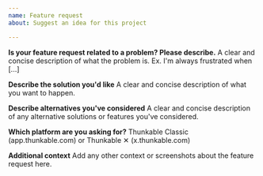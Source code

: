 ```yaml
---
name: Feature request
about: Suggest an idea for this project

---
```


**Is your feature request related to a problem? Please describe.**
A clear and concise description of what the problem is. Ex. I'm always frustrated when [...]

**Describe the solution you'd like**
A clear and concise description of what you want to happen.

**Describe alternatives you've considered**
A clear and concise description of any alternative solutions or features you've considered.

**Which platform are you asking for?**
Thunkable Classic (app.thunkable.com) or Thunkable ✕ (x.thunkable.com)

**Additional context**
Add any other context or screenshots about the feature request here.
